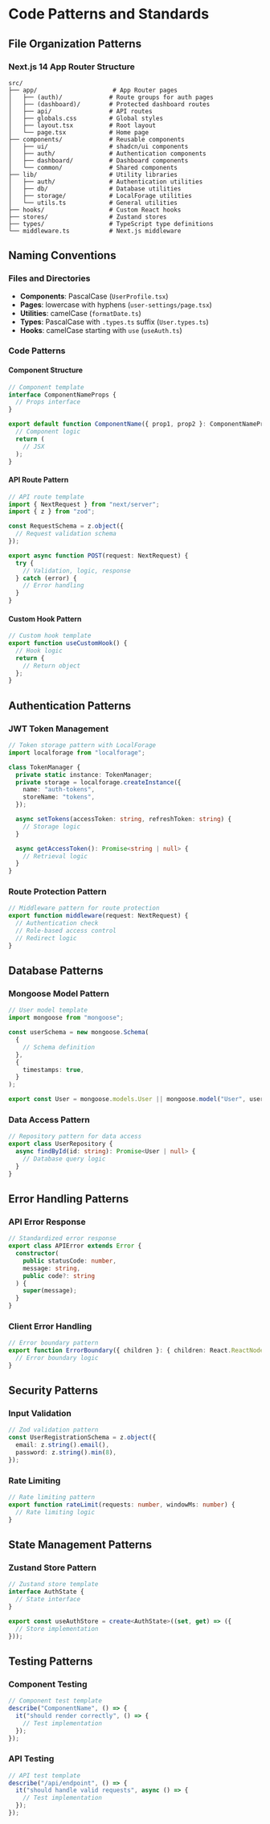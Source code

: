 # Code Patterns and Standards

## File Organization Patterns

### Next.js 14 App Router Structure

```
src/
├── app/                     # App Router pages
│   ├── (auth)/             # Route groups for auth pages
│   ├── (dashboard)/        # Protected dashboard routes
│   ├── api/                # API routes
│   ├── globals.css         # Global styles
│   ├── layout.tsx          # Root layout
│   └── page.tsx            # Home page
├── components/             # Reusable components
│   ├── ui/                 # shadcn/ui components
│   ├── auth/               # Authentication components
│   ├── dashboard/          # Dashboard components
│   └── common/             # Shared components
├── lib/                    # Utility libraries
│   ├── auth/               # Authentication utilities
│   ├── db/                 # Database utilities
│   ├── storage/            # LocalForage utilities
│   └── utils.ts            # General utilities
├── hooks/                  # Custom React hooks
├── stores/                 # Zustand stores
├── types/                  # TypeScript type definitions
└── middleware.ts           # Next.js middleware
```

## Naming Conventions

### Files and Directories

- **Components**: PascalCase (`UserProfile.tsx`)
- **Pages**: lowercase with hyphens (`user-settings/page.tsx`)
- **Utilities**: camelCase (`formatDate.ts`)
- **Types**: PascalCase with `.types.ts` suffix (`User.types.ts`)
- **Hooks**: camelCase starting with `use` (`useAuth.ts`)

### Code Patterns

#### Component Structure

```typescript
// Component template
interface ComponentNameProps {
  // Props interface
}

export default function ComponentName({ prop1, prop2 }: ComponentNameProps) {
  // Component logic
  return (
    // JSX
  );
}
```

#### API Route Pattern

```typescript
// API route template
import { NextRequest } from "next/server";
import { z } from "zod";

const RequestSchema = z.object({
  // Request validation schema
});

export async function POST(request: NextRequest) {
  try {
    // Validation, logic, response
  } catch (error) {
    // Error handling
  }
}
```

#### Custom Hook Pattern

```typescript
// Custom hook template
export function useCustomHook() {
  // Hook logic
  return {
    // Return object
  };
}
```

## Authentication Patterns

### JWT Token Management

```typescript
// Token storage pattern with LocalForage
import localforage from "localforage";

class TokenManager {
  private static instance: TokenManager;
  private storage = localforage.createInstance({
    name: "auth-tokens",
    storeName: "tokens",
  });

  async setTokens(accessToken: string, refreshToken: string) {
    // Storage logic
  }

  async getAccessToken(): Promise<string | null> {
    // Retrieval logic
  }
}
```

### Route Protection Pattern

```typescript
// Middleware pattern for route protection
export function middleware(request: NextRequest) {
  // Authentication check
  // Role-based access control
  // Redirect logic
}
```

## Database Patterns

### Mongoose Model Pattern

```typescript
// User model template
import mongoose from "mongoose";

const userSchema = new mongoose.Schema(
  {
    // Schema definition
  },
  {
    timestamps: true,
  }
);

export const User = mongoose.models.User || mongoose.model("User", userSchema);
```

### Data Access Pattern

```typescript
// Repository pattern for data access
export class UserRepository {
  async findById(id: string): Promise<User | null> {
    // Database query logic
  }
}
```

## Error Handling Patterns

### API Error Response

```typescript
// Standardized error response
export class APIError extends Error {
  constructor(
    public statusCode: number,
    message: string,
    public code?: string
  ) {
    super(message);
  }
}
```

### Client Error Handling

```typescript
// Error boundary pattern
export function ErrorBoundary({ children }: { children: React.ReactNode }) {
  // Error boundary logic
}
```

## Security Patterns

### Input Validation

```typescript
// Zod validation pattern
const UserRegistrationSchema = z.object({
  email: z.string().email(),
  password: z.string().min(8),
});
```

### Rate Limiting

```typescript
// Rate limiting pattern
export function rateLimit(requests: number, windowMs: number) {
  // Rate limiting logic
}
```

## State Management Patterns

### Zustand Store Pattern

```typescript
// Zustand store template
interface AuthState {
  // State interface
}

export const useAuthStore = create<AuthState>((set, get) => ({
  // Store implementation
}));
```

## Testing Patterns

### Component Testing

```typescript
// Component test template
describe("ComponentName", () => {
  it("should render correctly", () => {
    // Test implementation
  });
});
```

### API Testing

```typescript
// API test template
describe("/api/endpoint", () => {
  it("should handle valid requests", async () => {
    // Test implementation
  });
});
```
